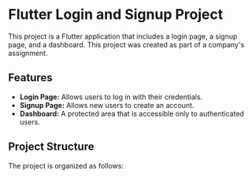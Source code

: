 # Flutter Login and Signup Project

This project is a Flutter application that includes a login page, a signup page, and a dashboard. This project was created as part of a company's assignment.

## Features

- **Login Page:** Allows users to log in with their credentials.
- **Signup Page:** Allows new users to create an account.
- **Dashboard:** A protected area that is accessible only to authenticated users.

## Project Structure

The project is organized as follows:

